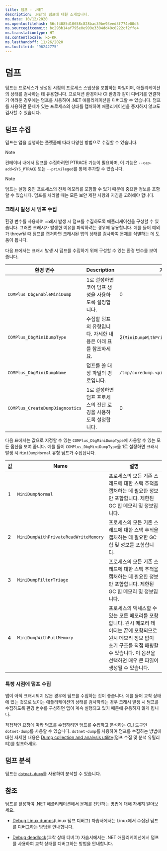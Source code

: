 ```yaml
---
title: 덤프 - .NET
description: .NET의 덤프에 대한 소개입니다.
ms.date: 10/12/2020
ms.openlocfilehash: 56cf4085d10658c828bac39be93eed3f774e00d5
ms.sourcegitcommit: bc293b14af795e0e999e3304dd40c0222cf2ffe4
ms.translationtype: HT
ms.contentlocale: ko-KR
ms.lasthandoff: 11/26/2020
ms.locfileid: "96242775"
---
```

# <a name="dumps"></a>덤프

덤프는 프로세스가 생성된 시점의 프로세스 스냅샷을 포함하는 파일이며, 애플리케이션의 상태를 검사하는 데 유용합니다. 프로덕션 환경이나 CI 환경과 같이 디버거를 연결하기 어려운 경우에는 덤프를 사용하여 .NET 애플리케이션을 디버그할 수 있습니다. 덤프를 사용하면 문제가 있는 프로세스의 상태를 캡처하여 애플리케이션을 중지하지 않고도 검사할 수 있습니다.

## <a name="collect-dumps"></a>덤프 수집

덤프는 앱을 실행하는 플랫폼에 따라 다양한 방법으로 수집할 수 있습니다.

> [!NOTE]
> 컨테이너 내에서 덤프를 수집하려면 PTRACE 기능이 필요하며, 이 기능은 `--cap-add=SYS_PTRACE` 또는 `--privileged`를 통해 추가할 수 있습니다.

> [!NOTE]
> 덤프는 실행 중인 프로세스의 전체 메모리를 포함할 수 있기 때문에 중요한 정보를 포함할 수 있습니다. 덤프를 처리할 때는 모든 보안 제한 사항과 지침을 고려해야 합니다.

### <a name="collecting-dumps-on-crash"></a>크래시 발생 시 덤프 수집

환경 변수를 사용하여 크래시 발생 시 덤프를 수집하도록 애플리케이션을 구성할 수 있습니다. 그러면 크래시가 발생한 이유를 파악하려는 경우에 유용합니다. 예를 들어 예외가 throw될 때 덤프를 캡처하면 크래시된 앱의 상태를 검사하여 문제를 식별하는 데 도움이 됩니다.

다음 표에서는 크래시 발생 시 덤프를 수집하기 위해 구성할 수 있는 환경 변수를 보여 줍니다.

|환경 변수|Description|기본값|
|-------|---------|---|
|`COMPlus_DbgEnableMiniDump`|1로 설정하면 코어 덤프 생성을 사용하도록 설정합니다.|0|
|`COMPlus_DbgMiniDumpType`|수집할 덤프의 유형입니다. 자세한 내용은 아래 표를 참조하세요.|2(`MiniDumpWithPrivateReadWriteMemory`)|
|`COMPlus_DbgMiniDumpName`|덤프를 쓸 대상 파일의 경로입니다.|`/tmp/coredump.<pid>`|
|`COMPlus_CreateDumpDiagnostics`|1로 설정하면 덤프 프로세스의 진단 로깅을 사용하도록 설정합니다.|0|

다음 표에서는 값으로 지정할 수 있는 `COMPlus_DbgMiniDumpType`에 사용할 수 있는 모든 옵션을 보여 줍니다. 예를 들어 `COMPlus_DbgMiniDumpType`을 1로 설정하면 크래시 발생 시 `MiniDumpNormal` 유형 덤프가 수집됩니다.

|값|Name|설명|
|-----|----|-----------|
|1|`MiniDumpNormal`|프로세스의 모든 기존 스레드에 대한 스택 추적을 캡처하는 데 필요한 정보만 포함합니다. 제한된 GC 힙 메모리 및 정보입니다.|
|2|`MiniDumpWithPrivateReadWriteMemory`|프로세스의 모든 기존 스레드에 대한 스택 추적을 캡처하는 데 필요한 GC 힙 및 정보를 포함합니다.|
|3|`MiniDumpFilterTriage`|프로세스의 모든 기존 스레드에 대한 스택 추적을 캡처하는 데 필요한 정보만 포함합니다. 제한된 GC 힙 메모리 및 정보입니다.|
|4|`MiniDumpWithFullMemory`|프로세스의 액세스할 수 있는 모든 메모리를 포함합니다. 원시 메모리 데이터는 끝에 포함되므로 원시 메모리 정보 없이 초기 구조를 직접 매핑할 수 있습니다. 이 옵션을 선택하면 매우 큰 파일이 생성될 수 있습니다.|

### <a name="collecting-dumps-at-specific-point-in-time"></a>특정 시점에 덤프 수집

앱이 아직 크래시되지 않은 경우에 덤프를 수집하는 것이 좋습니다. 예를 들어 교착 상태에 있는 것으로 보이는 애플리케이션의 상태를 검사하려는 경우 크래시 발생 시 덤프를 수집하도록 환경 변수를 구성하면 앱이 계속 실행되고 있기 때문에 유용하지 않게 됩니다.

직접적인 요청에 따라 덤프를 수집하려면 덤프를 수집하고 분석하는 CLI 도구인 `dotnet-dump`를 사용할 수 있습니다. `dotnet-dump`를 사용하여 덤프를 수집하는 방법에 대한 자세한 내용은 [Dump collection and analysis utility](dotnet-dump.md)(덤프 수집 및 분석 유틸리티)를 참조하세요.

## <a name="analyze-dumps"></a>덤프 분석

덤프는 [`dotnet-dump`](dotnet-dump.md)를 사용하여 분석할 수 있습니다.

## <a name="see-also"></a>참조

덤프를 활용하여 .NET 애플리케이션에서 문제를 진단하는 방법에 대해 자세히 알아보세요.

* [Debug Linux dumps](debug-linux-dumps.md)(Linux 덤프 디버그) 자습서에서는 Linux에서 수집된 덤프를 디버그하는 방법을 안내합니다.

* [Debug deadlock](debug-deadlock.md)(교착 상태 디버그) 자습서에서는 .NET 애플리케이션에서 덤프를 사용하여 교착 상태를 디버그하는 방법을 안내합니다.
